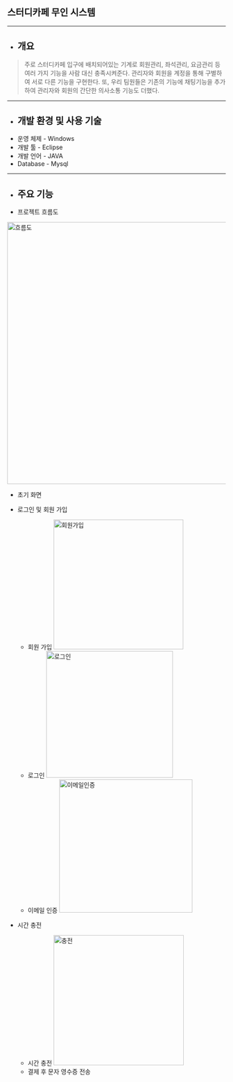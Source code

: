 ## 스터디카페 무인 시스템
-------------
* ## 개요
> 주로 스터디카페 입구에 배치되어있는 기계로 회원관리, 좌석관리, 요금관리 등 여러 가지 기능을 사람 대신 충족시켜준다. 관리자와 회원을 계정을 통해 구별하여 서로 다른 기능을 구현한다. 또, 우리 팀원들은 기존의 기능에 채팅기능을 추가하여 관리자와 회원의 간단한 의사소통 기능도 더했다.

-------------
* ## 개발 환경 및 사용 기술
* 운영 체제 - Windows
* 개발 툴 - Eclipse
* 개발 언어 - JAVA
* Database - Mysql

-------------
* ## 주요 기능
* 프로젝트 흐름도
<img width="604" alt="흐름도" src="https://user-images.githubusercontent.com/63954779/146668789-f47d7325-587a-47b2-9999-55e4511378ef.png">

* 초기 화면

* 로그인 및 회원 가입
  * 회원 가입
   <img width="299" alt="회원가입" src="https://user-images.githubusercontent.com/63954779/146668924-a5029f98-3907-4630-88f5-217821b68e70.png"> <br>
  * 로그인
   <img width="292" alt="로그인" src="https://user-images.githubusercontent.com/63954779/146668902-3451a83e-7a51-47cb-837e-f2973afc8ba7.png"><br>
  * 이메일 인증
   <img width="307" alt="이메일인증" src="https://user-images.githubusercontent.com/63954779/146668914-aff4f9a0-f552-4250-b5b5-3fa7d0130af7.png"><br>
* 시간 충전 
  * 시간 충전
   <img width="300" alt="충전" src="https://user-images.githubusercontent.com/63954779/146669018-e0b41bab-7c01-420c-81ad-d92313d5abfa.png"><br>
  * 결제 후 문자 영수증 전송
    
